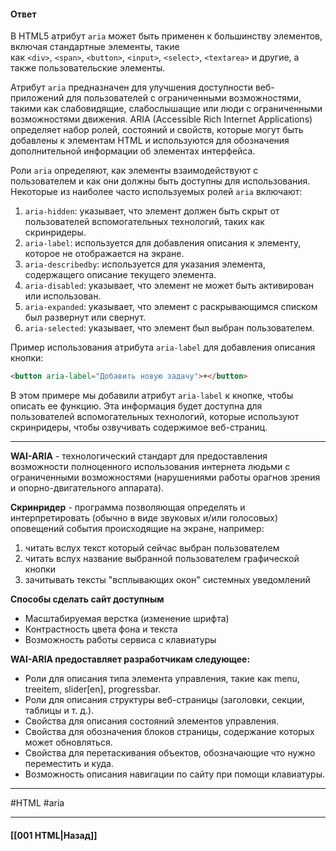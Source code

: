 #### Ответ

В HTML5 атрибут `aria` может быть применен к большинству элементов, включая стандартные элементы, такие как `<div>`, `<span>`, `<button>`, `<input>`, `<select>`, `<textarea>` и другие, а также пользовательские элементы.

Атрибут `aria` предназначен для улучшения доступности веб-приложений для пользователей с ограниченными возможностями, такими как слабовидящие, слабослышащие или люди с ограниченными возможностями движения. ARIA (Accessible Rich Internet Applications) определяет набор ролей, состояний и свойств, которые могут быть добавлены к элементам HTML и используются для обозначения дополнительной информации об элементах интерфейса.

Роли `aria` определяют, как элементы взаимодействуют с пользователем и как они должны быть доступны для использования. Некоторые из наиболее часто используемых ролей `aria` включают:

1. `aria-hidden`: указывает, что элемент должен быть скрыт от пользователей вспомогательных технологий, таких как скринридеры.
2. `aria-label`: используется для добавления описания к элементу, которое не отображается на экране.
3. `aria-describedby`: используется для указания элемента, содержащего описание текущего элемента.
4. `aria-disabled`: указывает, что элемент не может быть активирован или использован.
5. `aria-expanded`: указывает, что элемент с раскрывающимся списком был развернут или свернут.
6. `aria-selected`: указывает, что элемент был выбран пользователем.

Пример использования атрибута `aria-label` для добавления описания кнопки:

```html
<button aria-label="Добавить новую задачу">+</button>
```

В этом примере мы добавили атрибут `aria-label` к кнопке, чтобы описать ее функцию. Эта информация будет доступна для пользователей вспомогательных технологий, которые используют скринридеры, чтобы озвучивать содержимое веб-страниц.

___

**WAI-ARIA** - технологический стандарт для предоставления возможности полноценного использования интернета людьми с ограниченными возможностями (нарушениями работы орагнов зрения и опорно-двигательного аппарата).

**Скринридер** - программа позволяющая определять и интерпретировать (обычно в виде звуковых и/или голосовых) оповещений события происходящие на экране, например:

1. читать вслух текст который сейчас выбран пользователем
2. читать вслух название выбранной пользователем графической кнопки
3. зачитывать тексты "всплывающих окон" системных уведомлений

**Способы сделать сайт доступным**

- Масштабируемая верстка (изменение шрифта)
- Контрастность цвета фона и текста
- Возможность работы сервиса с клавиатуры

**WAI-ARIA предоставляет разработчикам следующее:**

- Роли для описания типа элемента управления, такие как menu, treeitem, slider[en], progressbar.
- Роли для описания структуры веб-страницы (заголовки, секции, таблицы и т. д.).
- Свойства для описания состояний элементов управления.
- Свойства для обозначения блоков страницы, содержание которых может обновляться.
- Свойства для перетаскивания объектов, обозначающие что нужно переместить и куда.
- Возможность описания навигации по сайту при помощи клавиатуры.

___
#HTML #aria

___

#### [[001 HTML|Назад]]
